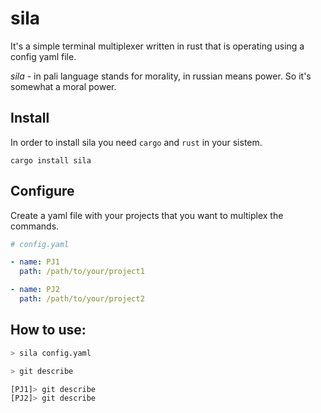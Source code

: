 # sila

It's a simple terminal multiplexer written in rust that is operating using a config yaml file.

_sila_ - in pali language stands for morality, in russian means power. So it's somewhat a moral power.


## Install

In order to install sila you need `cargo` and `rust` in your sistem.

```
cargo install sila
```

## Configure
Create a yaml file with your projects that you want to multiplex the commands.

```yaml
# config.yaml

- name: PJ1
  path: /path/to/your/project1

- name: PJ2
  path: /path/to/your/project2
```

## How to use:

```bash
> sila config.yaml

> git describe

[PJ1]> git describe
[PJ2]> git describe
```
